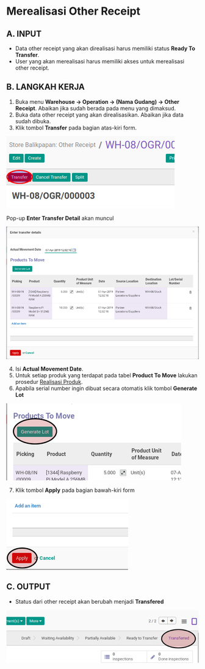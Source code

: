# Merealisasi Other Receipt

## A. INPUT

* Data other receipt yang akan direalisasi harus memiliki status **Ready To Transfer**.
* User yang akan merealisasi harus memiliki akses untuk merealisasi other receipt.

## B. LANGKAH KERJA

1. Buka menu **Warehouse -> Operation -> (Nama Gudang) -> Other Receipt**. Abaikan jika sudah berada
pada menu yang dimaksud.
2. Buka data other receipt yang akan direalisasikan. Abaikan jika data sudah dibuka.
3. Klik tombol **Transfer** pada bagian atas-kiri form.


![](../../img/other-receipt/tombol-transfer.png)

Pop-up **Enter Transfer Detail** akan muncul

![](../../img/other-receipt/pop-up-enter-transfer-detail.png)

4. Isi **Actual Movement Date**.
5. Untuk setiap produk yang terdapat pada tabel **Product To Move** lakukan prosedur [Realisasi Produk](./transfer-product.md).
6. Apabila serial number ingin dibuat secara otomatis klik tombol **Generate Lot**

![](../../img/other-receipt/tombol-generate-lot.png)

7. Klik tombol **Apply** pada bagian bawah-kiri form

![](../../img/other-receipt/tombol-apply-transfer-detail.png)

## C. OUTPUT

* Status dari other receipt akan berubah menjadi **Transfered**

![](../../img/other-receipt/status-transfered.png)

